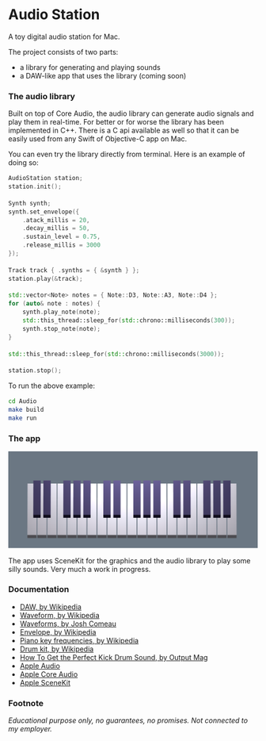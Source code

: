 # Audio Station

A toy digital audio station for Mac.

The project consists of two parts:
- a library for generating and playing sounds
- a DAW-like app that uses the library (coming soon)


### The audio library

Built on top of Core Audio, the audio library can generate audio signals and play them in real-time. For better or for worse the library has been implemented in C++. There is a C api available as well so that it can be easily used from any Swift of Objective-C app on Mac.

You can even try the library directly from terminal. Here is an example of doing so:
```cpp
AudioStation station;
station.init();

Synth synth;
synth.set_envelope({ 
    .atack_millis = 20, 
    .decay_millis = 50, 
    .sustain_level = 0.75, 
    .release_millis = 3000
});

Track track { .synths = { &synth } };
station.play(&track);

std::vector<Note> notes = { Note::D3, Note::A3, Note::D4 };
for (auto& note : notes) {
    synth.play_note(note);
    std::this_thread::sleep_for(std::chrono::milliseconds(300));
    synth.stop_note(note);
}

std::this_thread::sleep_for(std::chrono::milliseconds(3000));

station.stop();
```

To run the above example:
```bash
cd Audio
make build
make run
```


### The app

<img src="screenshot.png" width="800"/>

The app uses SceneKit for the graphics and the audio library to play some silly sounds. Very much a work in progress.


### Documentation

- [DAW, by Wikipedia](https://en.wikipedia.org/wiki/Digital_audio_workstation)
- [Waveform, by Wikipedia](https://en.wikipedia.org/wiki/Waveform)
- [Waveforms, by Josh Comeau](https://pudding.cool/2018/02/waveforms/)
- [Envelope, by Wikipedia](https://en.wikipedia.org/wiki/Envelope_(music))
- [Piano key frequencies, by Wikipedia](https://en.wikipedia.org/wiki/Piano_key_frequencies)
- [Drum kit, by Wikipedia](https://en.wikipedia.org/wiki/Drum_kit)
- [How To Get the Perfect Kick Drum Sound, by Output Mag](https://output.com/blog/get-perfect-kick-drum)
- [Apple Audio](https://developer.apple.com/audio/)
- [Apple Core Audio](https://developer.apple.com/library/archive/documentation/MusicAudio/Conceptual/CoreAudioOverview)
- [Apple SceneKit](https://developer.apple.com/documentation/scenekit)


### Footnote

_Educational purpose only, no guarantees, no promises. Not connected to my employer._
